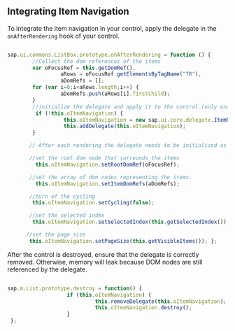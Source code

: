 <!-- loio7e245247aef949ac84785c56deb8baac -->

## Integrating Item Navigation

To integrate the item navigation in your control, apply the delegate in the `onAfterRendering` hook of your control.

```js

sap.ui.commons.ListBox.prototype.onAfterRendering = function () {
        //Collect the dom references of the items
        var oFocusRef = this.getDomRef(),
                 aRows = oFocusRef.getElementsByTagName("TR"),
                 aDomRefs = [];
        for (var i=0;i<aRows.length;i++) {
                 aDomRefs.push(aRows[i].firstChild);
        }
        //initialize the delegate and apply it to the control (only once)
         if (!this.oItemNavigation) {
                  this.oItemNavigation = new sap.ui.core.delegate.ItemNavigation();
                  this.addDelegate(this.oItemNavigation);
        }

       // After each rendering the delegate needs to be initialized as well.

       //set the root dom node that surrounds the items
         this.oItemNavigation.setRootDomRef(oFocusRef);

       //set the array of dom nodes representing the items.
         this.oItemNavigation.setItemDomRefs(aDomRefs);

       //turn of the cycling
        this.oItemNavigation.setCycling(false);

       //set the selected index
        this.oItemNavigation.setSelectedIndex(this.getSelectedIndex());

      //set the page size
       this.oItemNavigation.setPageSize(this.getVisibleItems()); };
```

After the control is destroyed, ensure that the delegate is correctly removed. Otherwise, memory will leak because DOM nodes are still referenced by the delegate.

```js

sap.m.List.prototype.destroy = function() {
                   if (this.oItemNavigation) {
                            this.removeDelegate(this.oItemNavigation);
                            this.oItemNavigation.destroy();
                   }
 }; 
```

